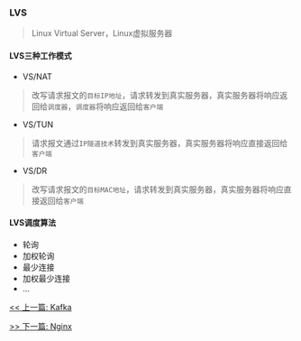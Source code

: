 ### LVS

> Linux Virtual Server，Linux虚拟服务器

#### LVS三种工作模式

* VS/NAT

> 改写请求报文的`目标IP地址`，请求转发到真实服务器，真实服务器将响应返回给`调度器`，`调度器`将响应返回给`客户端`

* VS/TUN

> 请求报文通过`IP隧道技术`转发到真实服务器，真实服务器将响应直接返回给`客户端`

* VS/DR

> 改写请求报文的`目标MAC地址`，请求转发到真实服务器，真实服务器将响应直接返回给`客户端`

#### LVS调度算法

* 轮询
* 加权轮询
* 最少连接
* 加权最少连接
* ...


[<< 上一篇: Kafka](11-中间件/Kafka.md)

[>> 下一篇: Nginx](11-中间件/Nginx.md)
